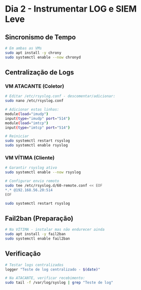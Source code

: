 # Dia 2 - Instrumentar LOG e SIEM Leve

## Sincronismo de Tempo
```bash
# Em ambas as VMs
sudo apt install -y chrony
sudo systemctl enable --now chronyd
```

## Centralização de Logs

### VM ATACANTE (Coletor)
```bash
# Editar /etc/rsyslog.conf - descomentar/adicionar:
sudo nano /etc/rsyslog.conf

# Adicionar estas linhas:
module(load="imudp")
input(type="imudp" port="514")
module(load="imtcp")
input(type="imtcp" port="514")

# Reiniciar
sudo systemctl restart rsyslog
sudo systemctl enable rsyslog
```

### VM VÍTIMA (Cliente)
```bash
# Garantir rsyslog ativo
sudo systemctl enable --now rsyslog

# Configurar envio remoto
sudo tee /etc/rsyslog.d/60-remote.conf << EOF
*.* @192.168.56.20:514
EOF

sudo systemctl restart rsyslog
```

## Fail2ban (Preparação)
```bash
# Na VÍTIMA - instalar mas não endurecer ainda
sudo apt install -y fail2ban
sudo systemctl enable fail2ban
```

## Verificação
```bash
# Testar logs centralizados
logger "Teste de log centralizado - $(date)"

# Na ATACANTE, verificar recebimento:
sudo tail -f /var/log/syslog | grep "Teste de log"
```